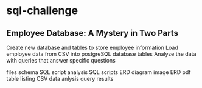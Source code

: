 # sql-challenge
## Employee Database: A Mystery in Two Parts

Create new database and tables to store employee information
Load employee data from CSV into postgreSQL database tables
Analyze the data with queries that answer specific questions

files
schema SQL script
analysis SQL scripts
ERD diagram image
ERD pdf table listing
CSV data anlysis query results
